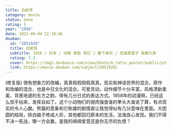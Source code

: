 ```yaml
---
title: 白蛇传
category: movie
status: done
rating: 5
year: "1958"
date: 2021-09-04 22:10:46
douban:
  id: "2051929"
  title: 白蛇传
  subtitle: 1958 / 日本 / 动画 家庭 奇幻 / 薮下泰司 / 宫城真里子 森繁久弥
  rating: 7.3
  cover: https://img2.doubanio.com/view/photo/m_ratio_poster/public/p1592430901.jpg
  link: https://movie.douban.com/subject/2051929/
---
```


(修复版) 很有想象力的改编，真真假假假假真真，现实和神话世界的混合，原作和改编的混合，也是中日文化的混合。可爱灵动，动作细节十分丰富，风格清新柔美，背景地道的东方之韵，带有几分日式的表达方式。1958年的动漫啊，已经这么信手拈来，发挥自如了。这个小动物们的弱肉强食谁的拳头大谁说了算，有点现实的令人心酸。熊猫的意象和它称雄的剧情直让我觉得似有几分意味在里面。大团圆的结局，除白娘子修成人形，其他都回归原本的生活，法海良心发现。我们不得不决一死战，哪一方会赢，是我的绵绵爱意还是你无尽的仇恨？